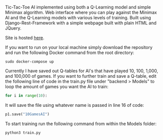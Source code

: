 Tic-Tac-Toe AI implemented using both a Q-Learning model and simple Minimax algorithm. Web interface where you can play against the Minimax AI and the Q-Learning models with various levels of training. Built using Django-Rest-Framework with a simple webpage built with plain HTML and JQuery.

Site is hosted [here](https://ml-tac-toe.herokuapp.com/).

If you want to run on your local machine simply download the repository and run the following Docker command from the root directory:
```CMD
sudo docker-compose up
```

Currently I have saved out Q-tables for AI's that have played 10, 100, 1,000, and 100,000 of games. If you want to further train and save a Q-table, edit the following line of code in the train.py file under "backend > Models" to loop the amount of games you want the AI to train:
```Python
for i in range(10):  
```

It will save the file using whatever name is passed in line 16 of code:
```Python
p1.save("10GamesAI")
```

To start training run the following command from within the Models folder:
```CMD
python3 train.py
```
